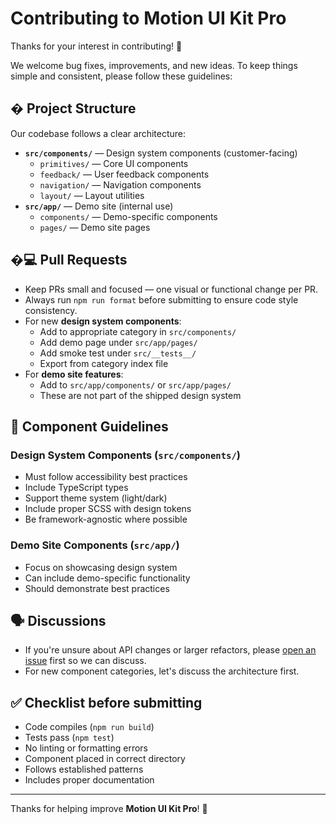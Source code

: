 # Contributing to Motion UI Kit Pro

Thanks for your interest in contributing! 🎉

We welcome bug fixes, improvements, and new ideas. To keep things simple and consistent, please follow these guidelines:

## � Project Structure

Our codebase follows a clear architecture:

- **`src/components/`** — Design system components (customer-facing)
  - `primitives/` — Core UI components
  - `feedback/` — User feedback components
  - `navigation/` — Navigation components
  - `layout/` — Layout utilities
- **`src/app/`** — Demo site (internal use)
  - `components/` — Demo-specific components
  - `pages/` — Demo site pages

## �💻 Pull Requests

- Keep PRs small and focused — one visual or functional change per PR.
- Always run `npm run format` before submitting to ensure code style consistency.
- For new **design system components**:
  - Add to appropriate category in `src/components/`
  - Add demo page under `src/app/pages/`
  - Add smoke test under `src/__tests__/`
  - Export from category index file
- For **demo site features**:
  - Add to `src/app/components/` or `src/app/pages/`
  - These are not part of the shipped design system

## 🎨 Component Guidelines

### Design System Components (`src/components/`)

- Must follow accessibility best practices
- Include TypeScript types
- Support theme system (light/dark)
- Include proper SCSS with design tokens
- Be framework-agnostic where possible

### Demo Site Components (`src/app/`)

- Focus on showcasing design system
- Can include demo-specific functionality
- Should demonstrate best practices

## 🗣 Discussions

- If you're unsure about API changes or larger refactors, please [open an issue](../../issues) first so we can discuss.
- For new component categories, let's discuss the architecture first.

## ✅ Checklist before submitting

- Code compiles (`npm run build`)
- Tests pass (`npm test`)
- No linting or formatting errors
- Component placed in correct directory
- Follows established patterns
- Includes proper documentation

---

Thanks for helping improve **Motion UI Kit Pro**! 🚀
